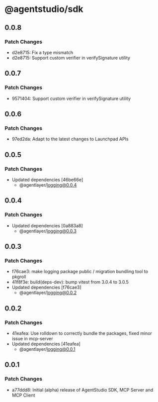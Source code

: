# @agentstudio/sdk

## 0.0.8

### Patch Changes

- d2e8715: Fix a type mismatch
- d2e8715: Support custom verifier in verifySignature utility

## 0.0.7

### Patch Changes

- 9571404: Support custom verifier in verifySignature utility

## 0.0.6

### Patch Changes

- 97ed2da: Adapt to the latest changes to Launchpad APIs

## 0.0.5

### Patch Changes

- Updated dependencies [46be66e]
  - @agentlayer/logging@0.0.4

## 0.0.4

### Patch Changes

- Updated dependencies [0a883a8]
  - @agentlayer/logging@0.0.3

## 0.0.3

### Patch Changes

- f76cae3: make logging package public / migration bundling tool to pkgroll
- 41f8f3e: build(deps-dev): bump vitest from 3.0.4 to 3.0.5
- Updated dependencies [f76cae3]
  - @agentlayer/logging@0.0.2

## 0.0.2

### Patch Changes

- 41eafea: Use rolldown to correctly bundle the packages, fixed minor issue in mcp-server
- Updated dependencies [41eafea]
  - @agentlayer/logging@0.0.1

## 0.0.1

### Patch Changes

- a77ddd8: Initial (alpha) release of AgentStudio SDK, MCP Server and MCP Client
